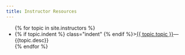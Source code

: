 ```yaml
---
title: Instructor Resources
---
```


<ul>
   {% for topic in site.instructors %}
     <li>
       {% if topic.indent %} class="indent" {% endif %}><a href="{{topic.url}}">{{ topic.topic }}</a>&mdash;{{topic.desc}}
     </li>
   {% endfor %}
</ul>
